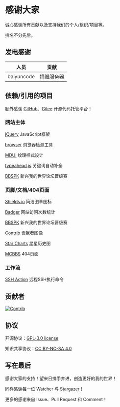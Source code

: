 # 感谢大家

诚心感谢所有贡献以及支持我们的个人/组织/项目等。

排名不分先后。


## 发电感谢

| 人员         | 贡献    |
|------------|-------|
| baiyuncode | 捐赠服务器 |


## 依赖/引用的项目

额外感谢 [GitHub](https://github.com)、[Gitee](https://gitee.com) 开源代码托管平台！

### 网站主体

[jQuery](https://github.com/jquery/jquery) JavaScript框架

[browser](https://github.com/mumuy/browser) 浏览器检测工具

[MDUI](https://github.com/zdhxiong/mdui) 纹理样式设计

[typeahead.js](https://github.com/twitter/typeahead.js) 关键词自动补全

[BBSPK](https://github.com/LYOfficial/BBSPK) 新兴我的世界论坛晋级赛

### 页脚/文档/404页面

[Shields.io](https://github.com/badges/shields) 简洁图章图标

[Badger](https://badges.toozhao.com) 网站访问次数统计

[BBSPK](https://github.com/LYOfficial/BBSPK) 新兴我的世界论坛晋级赛

[Contrib](https://github.com/lacolaco/contributors-img) 贡献者图像

[Star Charts](https://github.com/caarlos0/starcharts) 星星历史图

[MCBBS](https://www.mcbbs.net) 404页面

### 工作流

[SSH Action](https://github.com/fifsky/ssh-action) 远程SSH执行命令


## 贡献者

[![Contrib](https://contrib.rocks/image?repo=teaSummer/MCiSEE)](https://github.com/teaSummer/MCiSEE/graphs/contributors)


## 协议

开源协议：[GPL-3.0 license](LICENSE)

知识共享协议：[CC BY-NC-SA 4.0](https://creativecommons.org/licenses/by-nc-sa/4.0/)


## 写在最后

感谢大家的支持！望来日携手并进，创造更好的我的世界！

同样感谢每一位 Watcher 与 Stargazer！

更多的感谢来自 Issue、Pull Request 和 Comment！
